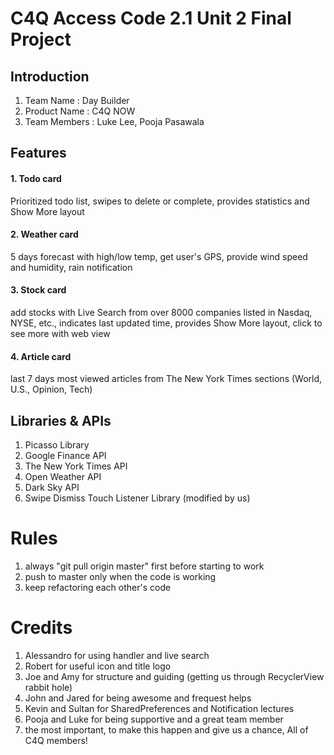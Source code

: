 # C4Q Access Code 2.1 Unit 2 Final Project

## Introduction

1. Team Name : Day Builder
2. Product Name : C4Q NOW
3. Team Members : Luke Lee, Pooja Pasawala



## Features

#### 1. Todo card

Prioritized todo list, swipes to delete or complete, provides statistics and Show More layout

#### 2. Weather card

5 days forecast with high/low temp, get user's GPS, provide wind speed and humidity, rain notification

#### 3. Stock card

add stocks with Live Search from over 8000 companies listed in Nasdaq, NYSE, etc., indicates last updated time, provides Show More layout, click to see more with web view

#### 4. Article card

last 7 days most viewed articles from The New York Times sections (World, U.S., Opinion, Tech)




## Libraries & APIs

1. Picasso Library
2. Google Finance API
3. The New York Times API
4. Open Weather API
5. Dark Sky API
6. Swipe Dismiss Touch Listener Library (modified by us)


# Rules
1. always "git pull origin master" first before starting to work
2. push to master only when the code is working
3. keep refactoring each other's code


# Credits

1. Alessandro for using handler and live search
2. Robert for useful icon and title logo
3. Joe and Amy for structure and guiding (getting us through RecyclerView rabbit hole)
4. John and Jared for being awesome and frequest helps
5. Kevin and Sultan for SharedPreferences and Notification lectures
6. Pooja and Luke for being supportive and a great team member
7. the most important, to make this happen and give us a chance, All of C4Q members!
